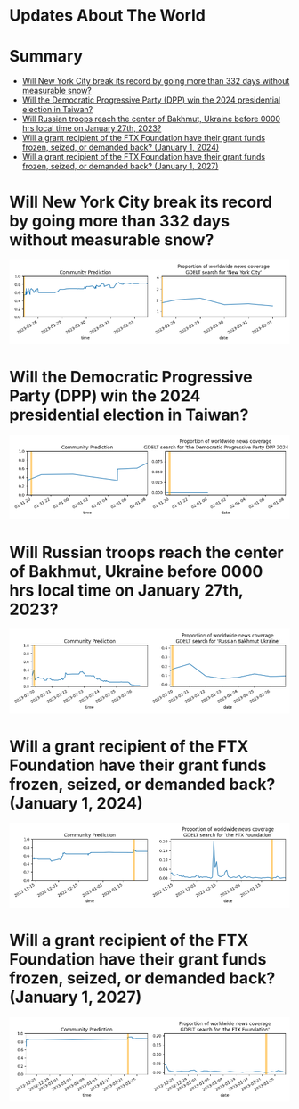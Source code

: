 
Updates About The World
=======================

Summary
=======

* [Will New York City break its record by going more than 332 days without measurable snow?](#will-new-york-city-break-its-record-by-going-more-than-332-days-without-measurable-snow)
* [Will the Democratic Progressive Party (DPP) win the 2024 presidential election in Taiwan?](#will-the-democratic-progressive-party-dpp-win-the-2024-presidential-election-in-taiwan)
* [Will Russian troops reach the center of Bakhmut, Ukraine before 0000 hrs local time on January 27th, 2023?](#will-russian-troops-reach-the-center-of-bakhmut-ukraine-before-0000-hrs-local-time-on-january-27th-2023)
* [Will a grant recipient of the FTX Foundation have their grant funds frozen, seized, or demanded back? (January 1, 2024)](#will-a-grant-recipient-of-the-ftx-foundation-have-their-grant-funds-frozen-seized-or-demanded-back-january-1-2024)
* [Will a grant recipient of the FTX Foundation have their grant funds frozen, seized, or demanded back? (January 1, 2027)](#will-a-grant-recipient-of-the-ftx-foundation-have-their-grant-funds-frozen-seized-or-demanded-back-january-1-2027)

# Will New York City break its record by going more than 332 days without measurable snow?


![NYC Breaks its Record for Snowless Days](assets/01.png)
# Will the Democratic Progressive Party (DPP) win the 2024 presidential election in Taiwan?


![2024 Taiwan presidential election](assets/04.png)
# Will Russian troops reach the center of Bakhmut, Ukraine before 0000 hrs local time on January 27th, 2023?


![Russian Troops in Central Bakhmut by 1-27-23](assets/05.png)
# Will a grant recipient of the FTX Foundation have their grant funds frozen, seized, or demanded back? (January 1, 2024)


![January 1, 2024](assets/08.png)
# Will a grant recipient of the FTX Foundation have their grant funds frozen, seized, or demanded back? (January 1, 2027)


![January 1, 2027](assets/10.png)